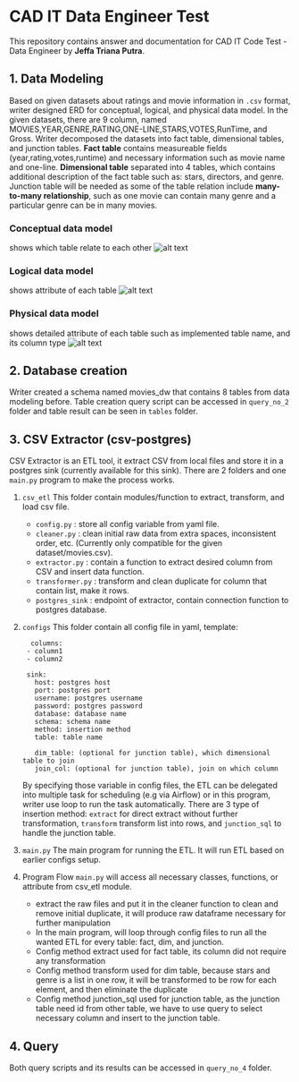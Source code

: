 # CAD IT Data Engineer Test
This repository contains answer and documentation for CAD IT Code Test - Data Engineer by **Jeffa Triana Putra**.

## 1. Data Modeling
Based on given datasets about ratings and movie information in  `.csv` format, writer designed ERD for conceptual, logical, and physical data model.
In the given datasets, there are 9 column, named MOVIES,YEAR,GENRE,RATING,ONE-LINE,STARS,VOTES,RunTime, and Gross. Writer decomposed the datasets into fact table, dimensional tables, and junction tables. **Fact table** contains measureable fields (year,rating,votes,runtime) and necessary information such as movie name and one-line. **Dimensional table** separated into 4 tables, which contains additional description of the fact table such as: stars, directors, and genre. Junction table will be needed as some of the table relation include **many-to-many relationship**, such as one movie can contain many genre and a particular genre can be in many movies.

### Conceptual data model
shows which table relate to each other
![alt text](https://github.com/jeffatp14/CadITDataEngTest/blob/main/data_modelling/conceptual_data%20model.jpeg)

### Logical data model
shows attribute of each table
![alt text](https://github.com/jeffatp14/CadITDataEngTest/blob/main/data_modelling/logical_data%20model.jpeg)

### Physical data model
shows detailed attribute of each table such as implemented table name, and its column type
![alt text](https://github.com/jeffatp14/CadITDataEngTest/blob/main/data_modelling/physical_data%20model.jpeg)

## 2. Database creation
Writer created a schema named movies_dw that contains 8 tables from data modeling before. Table creation query script can be accessed in `query_no_2` folder and table result can be seen in `tables` folder.

## 3. CSV Extractor (csv-postgres)
CSV Extractor is an ETL tool, it extract CSV from local files and store it in a postgres sink (currently available for this sink). 
There are 2 folders and one `main.py` program to make the process works. 
1. `csv_etl`
   This folder contain modules/function to extract, transform, and load csv file.
   - `config.py` : store all config variable from yaml file.
   - `cleaner.py` : clean initial raw data from extra spaces, inconsistent order, etc. (Currently only compatible for the given dataset/movies.csv).
   - `extractor.py` : contain a function to extract desired column from CSV and insert data function.
   - `transformer.py` : transform and clean duplicate for column that contain list, make it rows.
   - `postgres_sink` : endpoint of extractor, contain connection function to postgres database.
2. `configs`
   This folder contain all config file in yaml, template:
   ```
     columns:
    - column1
    - column2

    sink:
      host: postgres host
      port: postgres port
      username: postgres username
      password: postgres password
      database: database name
      schema: schema name
      method: insertion method
      table: table name
   
      dim_table: (optional for junction table), which dimensional table to join
      join_col: (optional for junction table), join on which column
   ```
   By specifying those variable in config files, the ETL can be delegated into multiple task for scheduling (e.g via Airflow) or in this program, writer use loop to run the task automatically. There are 3 type of insertion method: `extract` for direct extract without further transformation, `transform` transform list into rows, and `junction_sql` to handle the junction table.
   
3. `main.py`
   The main program for running the ETL. It will run ETL based on earlier configs setup.
4. Program Flow
   `main.py` will access all necessary classes, functions, or attribute from csv_etl module.
   - extract the raw files and put it in the cleaner function to clean and remove initial duplicate, it will produce raw dataframe necessary for further manipulation
   - In the main program, will loop through config files to run all the wanted ETL for every table: fact, dim, and junction.
   - Config method extract used for fact table, its column did not require any transformation
   - Config method transform used for dim table, because stars and genre is a list in one row, it will be transformed to be row for each element, and then eliminate the duplicate
   - Config method junction_sql used for junction table, as the junction table need id from other table, we have to use query to select necessary column and insert to the junction table.
   
## 4. Query
Both query scripts and its results can be accessed in `query_no_4` folder.
